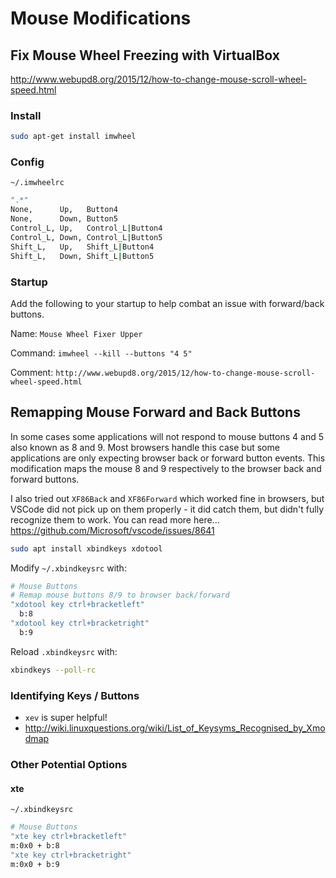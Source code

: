 
# Mouse Modifications

## Fix Mouse Wheel Freezing with VirtualBox

http://www.webupd8.org/2015/12/how-to-change-mouse-scroll-wheel-speed.html

### Install

```bash
sudo apt-get install imwheel
```

### Config

`~/.imwheelrc`

```bash
".*"
None,      Up,   Button4
None,      Down, Button5
Control_L, Up,   Control_L|Button4
Control_L, Down, Control_L|Button5
Shift_L,   Up,   Shift_L|Button4
Shift_L,   Down, Shift_L|Button5
```

### Startup

Add the following to your startup to help combat an issue with forward/back buttons.

Name: `Mouse Wheel Fixer Upper`

Command: `imwheel --kill --buttons "4 5"`

Comment: `http://www.webupd8.org/2015/12/how-to-change-mouse-scroll-wheel-speed.html`

## Remapping Mouse Forward and Back Buttons

In some cases some applications will not respond to mouse buttons 4 and 5 also known as 8 and 9. Most browsers handle this case but some applications are only expecting browser back or forward button events. This modification maps the mouse 8 and 9 respectively to the browser back and forward buttons.

I also tried out `XF86Back` and `XF86Forward` which worked fine in browsers, but VSCode did not pick up on them properly - it did catch them, but didn't fully recognize them to work. You can read more here... <https://github.com/Microsoft/vscode/issues/8641>

```bash
sudo apt install xbindkeys xdotool
```

Modify `~/.xbindkeysrc` with:

```bash
# Mouse Buttons
# Remap mouse buttons 8/9 to browser back/forward
"xdotool key ctrl+bracketleft"
  b:8
"xdotool key ctrl+bracketright"
  b:9
```

Reload `.xbindkeysrc` with:

```bash
xbindkeys --poll-rc
```

### Identifying Keys / Buttons

- `xev` is super helpful!
- <http://wiki.linuxquestions.org/wiki/List_of_Keysyms_Recognised_by_Xmodmap>

### Other Potential Options

#### xte

`~/.xbindkeysrc`

```bash
# Mouse Buttons
"xte key ctrl+bracketleft"
m:0x0 + b:8
"xte key ctrl+bracketright"
m:0x0 + b:9
```